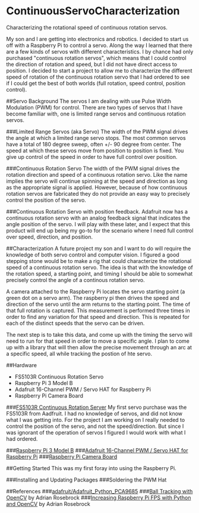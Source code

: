 # ContinuousServoCharacterization
Characterizing the rotational speed of continuous rotation servos.

My son and I are getting into electronics and robotics.  I decided to start us off with a Raspberry Pi to control a servo.  Along the way I learned that there are a few kinds of servos with different characteristics.  I by chance had only purchased "continuous rotation servos", which means that I could control the direction of rotation and speed, but I did not have direct access to position.  I decided to start a project to allow me to characterize the different speed of rotation of the continuous rotation servo that I had ordered to see if I could get the best of both worlds (full rotation, speed control, position control).

##Servo Background
The servos I am dealing with use Pulse Width Modulation (PWM) for control.  There are two types of servos that I have become familiar with, one is limited range servos and continuous rotation servos.

###Limited Range Servos (aka Servo)
The width of the PWM signal drives the angle at which a limited range servo stops.  The most common servos have a total of 180 degree sweep, often +/- 90 degree from center.  The speed at which these servos move from position to position is fixed.  You give up control of the speed in order to have full control over position.

###Continuous Rotation Servo
The width of the PWM signal drives the rotation direction and speed of a continuous rotation servo.  Like the name implies the servo will continue spinning at the speed and direction as long as the appropriate signal is applied.  However, because of how continuous rotation servos are fabricated they do not provide an easy way to precisely control the position of the servo.  

###Continuous Rotation Servo with position feedback.
Adafruit now has a continuous rotation servo with an analog feedback signal that indicates the angle position of the servo.  I will play with these later, and I expect that this product will end up being my go-to for the scenario where I need full control over speed, direction, and position.


##Characterization
A future project my son and I want to do will require the knowledge of both servo control and computer vision.  I figured a good stepping stone would be to make a rig that could characterize the rotational speed of a continuous rotation servo.  The idea is that with the knowledge of the rotation speed, a starting point, and timing I should be able to somewhat precisely control the angle of a continous rotation servo.

A camera attached to the Raspberry Pi locates the servo starting point (a green dot on a servo arm).  The raspberry pi then drives the speed and direction of the servo until the arm returns to the starting point.  The time of that full rotation is captured.  This measurement is performed three times in order to find any variation for that speed and direction.  This is repeated for each of the distinct speeds that the servo can be driven.

The next step is to take this data, and come up with the timing the servo will need to run for that speed in order to move a specific angle.  I plan to come up with a library that will then allow the precise movement through an arc at a specific speed, all while tracking the postion of hte servo.  

##Hardware
- FS5103R Continuous Rotation Servo
- Raspberry Pi 3 Model B
- Adafruit 16-Channel PWM / Servo HAT for Raspberry Pi
- Raspberry Pi Camera Board

###[FS5103R Continuous Rotation Server](https://www.adafruit.com/product/154)
My first servo purchase was the FS5103R from Aadfruit.  I had no knowledge of servos, and did not know what I was getting into. For the project I am working on I really needed to control the position of the servo, and not the speed/direction.  But since I was ignorant of the operation of servos I figured I would work with what I had ordered.

###[Raspberry Pi 3 Model B](https://www.adafruit.com/products/3055)
###[Adafruit 16-Channel PWM / Servo HAT for Raspberry Pi](https://www.adafruit.com/products/2327)
###[Raspberry Pi Camera Board](https://www.adafruit.com/products/1367)

##Getting Started
This was my first foray into using the Raspberry Pi.  

###Installing and Updating Packages
###Soldering the PWM Hat


##References
###[adafruit/Adafruit_Python_PCA9685](https://github.com/adafruit/Adafruit_Python_PCA9685)
###[Ball Tracking with OpenCV](http://www.pyimagesearch.com/2015/09/14/ball-tracking-with-opencv/) by Adrian Rosebrock
###[Increasing Raspberry Pi FPS with Python and OpenCV](http://www.pyimagesearch.com/2015/12/28/increasing-raspberry-pi-fps-with-python-and-opencv/) by Adrian Rosebrock


